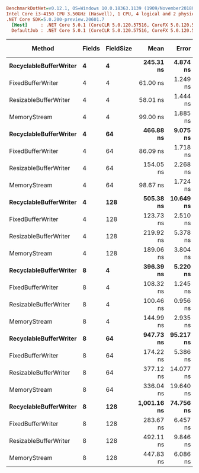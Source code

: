 ``` ini

BenchmarkDotNet=v0.12.1, OS=Windows 10.0.18363.1139 (1909/November2018Update/19H2)
Intel Core i3-4150 CPU 3.50GHz (Haswell), 1 CPU, 4 logical and 2 physical cores
.NET Core SDK=5.0.200-preview.20601.7
  [Host]     : .NET Core 5.0.1 (CoreCLR 5.0.120.57516, CoreFX 5.0.120.57516), X64 RyuJIT
  DefaultJob : .NET Core 5.0.1 (CoreCLR 5.0.120.57516, CoreFX 5.0.120.57516), X64 RyuJIT


```
|                 Method | Fields | FieldSize |        Mean |     Error |     StdDev |    Median |  Gen 0 | Gen 1 | Gen 2 | Allocated |
|----------------------- |------- |---------- |------------:|----------:|-----------:|----------:|-------:|------:|------:|----------:|
| **RecyclableBufferWriter** |      **4** |         **4** |   **245.31 ns** |  **4.874 ns** |   **4.560 ns** | **244.62 ns** | **0.0763** |     **-** |     **-** |     **120 B** |
|      FixedBufferWriter |      4 |         4 |    61.00 ns |  1.249 ns |   1.487 ns |  60.67 ns | 0.0663 |     - |     - |     104 B |
|  ResizableBufferWriter |      4 |         4 |    58.01 ns |  1.444 ns |   4.167 ns |  56.70 ns | 0.0663 |     - |     - |     104 B |
|           MemoryStream |      4 |         4 |    99.00 ns |  1.885 ns |   1.935 ns |  98.67 ns | 0.2396 |     - |     - |     376 B |
| **RecyclableBufferWriter** |      **4** |        **64** |   **466.88 ns** |  **9.075 ns** |   **9.711 ns** | **469.31 ns** | **0.1731** |     **-** |     **-** |     **272 B** |
|      FixedBufferWriter |      4 |        64 |    86.09 ns |  1.718 ns |   2.463 ns |  85.07 ns | 0.2550 |     - |     - |     400 B |
|  ResizableBufferWriter |      4 |        64 |   154.05 ns |  2.268 ns |   3.395 ns | 154.15 ns | 0.5047 |     - |     - |     792 B |
|           MemoryStream |      4 |        64 |    98.67 ns |  1.724 ns |   1.771 ns |  98.15 ns | 0.2754 |     - |     - |     432 B |
| **RecyclableBufferWriter** |      **4** |       **128** |   **505.38 ns** | **10.649 ns** |  **28.790 ns** | **495.86 ns** | **0.2141** |     **-** |     **-** |     **336 B** |
|      FixedBufferWriter |      4 |       128 |   123.73 ns |  2.510 ns |   4.955 ns | 123.69 ns | 0.4590 |     - |     - |     720 B |
|  ResizableBufferWriter |      4 |       128 |   219.92 ns |  5.378 ns |  14.992 ns | 216.37 ns | 0.8311 |     - |     - |    1304 B |
|           MemoryStream |      4 |       128 |   189.06 ns |  3.804 ns |   8.024 ns | 187.32 ns | 0.6578 |     - |     - |    1032 B |
| **RecyclableBufferWriter** |      **8** |         **4** |   **396.39 ns** |  **5.220 ns** |   **4.883 ns** | **394.86 ns** | **0.1068** |     **-** |     **-** |     **168 B** |
|      FixedBufferWriter |      8 |         4 |   108.32 ns |  1.245 ns |   1.164 ns | 108.21 ns | 0.0764 |     - |     - |     120 B |
|  ResizableBufferWriter |      8 |         4 |   100.46 ns |  0.956 ns |   0.894 ns | 100.09 ns | 0.1019 |     - |     - |     160 B |
|           MemoryStream |      8 |         4 |   144.99 ns |  2.935 ns |   3.605 ns | 143.38 ns | 0.2396 |     - |     - |     376 B |
| **RecyclableBufferWriter** |      **8** |        **64** |   **947.73 ns** | **95.217 ns** | **280.750 ns** | **874.34 ns** | **0.2031** |     **-** |     **-** |     **320 B** |
|      FixedBufferWriter |      8 |        64 |   174.22 ns |  5.386 ns |  15.711 ns | 169.83 ns | 0.4182 |     - |     - |     656 B |
|  ResizableBufferWriter |      8 |        64 |   377.12 ns | 14.077 ns |  41.285 ns | 361.71 ns | 0.9279 |     - |     - |    1456 B |
|           MemoryStream |      8 |        64 |   336.04 ns | 19.640 ns |  57.909 ns | 320.42 ns | 0.6170 |     - |     - |     968 B |
| **RecyclableBufferWriter** |      **8** |       **128** | **1,001.16 ns** | **74.756 ns** | **218.066 ns** | **894.71 ns** | **0.2441** |     **-** |     **-** |     **384 B** |
|      FixedBufferWriter |      8 |       128 |   283.67 ns |  6.457 ns |  18.319 ns | 278.58 ns | 0.7854 |     - |     - |    1232 B |
|  ResizableBufferWriter |      8 |       128 |   492.11 ns |  9.846 ns |  23.208 ns | 484.31 ns | 1.5802 |     - |     - |    2480 B |
|           MemoryStream |      8 |       128 |   447.83 ns |  6.086 ns |   5.082 ns | 449.03 ns | 1.3261 |     - |     - |    2080 B |
